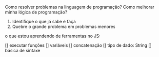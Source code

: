 Como resolver problemas na linguagem de programação?
Como melhorar minha lógica de programação?

1. Identifique o que já sabe e faça
2. Quebre o grande problema em problemas menores 

o que estou aprendendo de ferramentas no JS:

[] executar funções
[] variáveis 
[] concatenação 
[] tipo de dado: String 
[] básica de sintaxe 
